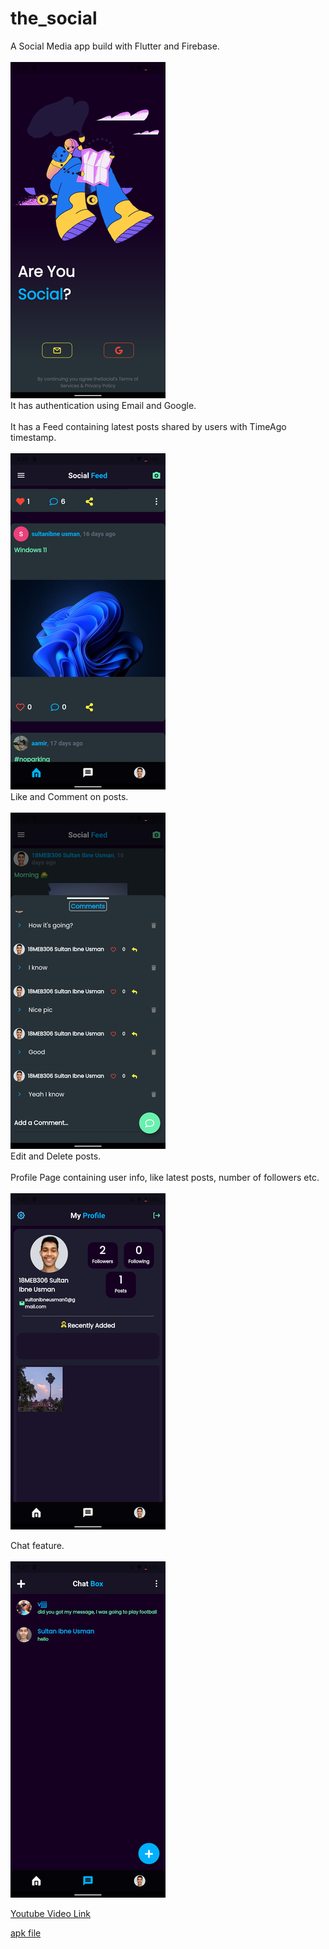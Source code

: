 # the_social

A Social Media app build with Flutter and Firebase.<br><br>
![Landing](https://github.com/sultanhunter/The-Social/blob/main/assets/images/oie_3154451RrIYHu4h.png)<br>
It has authentication using Email and Google.<br><br>
It has a Feed containing latest posts shared by users with TimeAgo timestamp.<br><br>
![Feed](https://github.com/sultanhunter/The-Social/blob/main/assets/images/oie_315406dRTybad1.png)<br>
Like and Comment on posts.<br><br>
![Comments](https://github.com/sultanhunter/The-Social/blob/main/assets/images/oie_315475l3r4Qa1w.png)<br>
Edit and Delete posts.<br><br>
Profile Page containing user info, like latest posts, number of followers etc.<br><br>
![Profile](https://github.com/sultanhunter/The-Social/blob/main/assets/images/oie_3154948As8tas3S.png)<br>

Chat feature.<br><br>
![Chat](https://github.com/sultanhunter/The-Social/blob/main/assets/images/oie_31551394L47CYOs.png)<br>

[Youtube Video Link](https://youtu.be/pGj6G2ghOw8)


[apk file](https://github.com/sultanhunter/The-Social/blob/main/app-release.apk)
